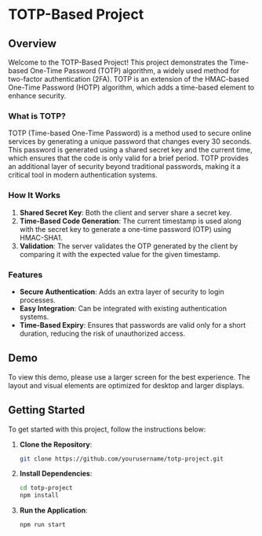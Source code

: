 # TOTP-Based Project

## Overview

Welcome to the TOTP-Based Project! This project demonstrates the Time-based One-Time Password (TOTP) algorithm, a widely used method for two-factor authentication (2FA). TOTP is an extension of the HMAC-based One-Time Password (HOTP) algorithm, which adds a time-based element to enhance security.

### What is TOTP?

TOTP (Time-based One-Time Password) is a method used to secure online services by generating a unique password that changes every 30 seconds. This password is generated using a shared secret key and the current time, which ensures that the code is only valid for a brief period. TOTP provides an additional layer of security beyond traditional passwords, making it a critical tool in modern authentication systems.

### How It Works

1. **Shared Secret Key**: Both the client and server share a secret key.
2. **Time-Based Code Generation**: The current timestamp is used along with the secret key to generate a one-time password (OTP) using HMAC-SHA1.
3. **Validation**: The server validates the OTP generated by the client by comparing it with the expected value for the given timestamp.

### Features

- **Secure Authentication**: Adds an extra layer of security to login processes.
- **Easy Integration**: Can be integrated with existing authentication systems.
- **Time-Based Expiry**: Ensures that passwords are valid only for a short duration, reducing the risk of unauthorized access.

## Demo

To view this demo, please use a larger screen for the best experience. The layout and visual elements are optimized for desktop and larger displays.

## Getting Started

To get started with this project, follow the instructions below:

1. **Clone the Repository**:
   ```sh
   git clone https://github.com/yourusername/totp-project.git
2. **Install Dependencies**:
   ```sh
   cd totp-project
   npm install
3. **Run the Application**:
   ```sh
   npm run start
